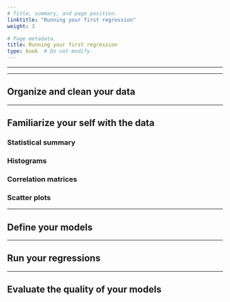 ```yaml
---
# Title, summary, and page position.
linktitle: "Running your first regression"
weight: 3

# Page metadata.
title: Running your first regression
type: book  # Do not modify.
---
```


---

---

## Organize and clean your data

---

## Familiarize your self with the data

### Statistical summary

### Histograms

### Correlation matrices

### Scatter plots

---

## Define your models

---

## Run your regressions

---

## Evaluate the quality of your models